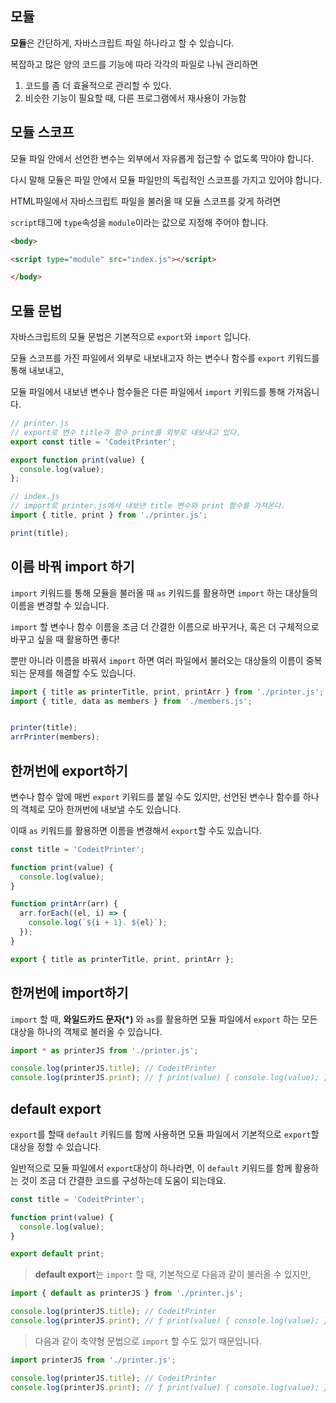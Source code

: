 ## 모듈

**모듈**은 간단하게, 자바스크립트 파일 하나라고 할 수 있습니다.

복잡하고 많은 양의 코드를 기능에 따라 각각의 파일로 나눠 관리하면
1. 코드를 좀 더 효율적으로 관리할 수 있다.
2. 비슷한 기능이 필요할 때, 다른 프로그램에서 재사용이 가능함

## 모듈 스코프
모듈 파일 안에서 선언한 변수는 외부에서 자유롭게 접근할 수 없도록 막아야 합니다.

다시 말해 모듈은 파일 안에서 모듈 파일만의 독립적인 스코프를 가지고 있어야 합니다.

HTML파일에서 자바스크립트 파일을 불러올 때 모듈 스코프를 갖게 하려면 

`script`태그에 `type`속성을 `module`이라는 값으로 지정해 주어야 합니다.

```html
<body>

<script type="module" src="index.js"></script>

</body>
```
## 모듈 문법
자바스크립트의 모듈 문법은 기본적으로 `export`와 `import` 입니다.

모듈 스코프를 가진 파일에서 외부로 내보내고자 하는 변수나 함수를 `export` 키워드를 통해 내보내고,

모듈 파일에서 내보낸 변수나 함수들은 다른 파일에서 `import` 키워드를 통해 가져옵니다.

```js
// printer.js
// export로 변수 title과 함수 print를 외부로 내보내고 있다.
export const title = 'CodeitPrinter';

export function print(value) {
  console.log(value);
};
```
```js
// index.js
// import로 printer.js에서 내보낸 title 변수와 print 함수를 가져온다.
import { title, print } from './printer.js';

print(title);
```
## 이름 바꿔 import 하기
`import` 키워드를 통해 모듈을 불러올 때 `as` 키워드를 활용하면 `import` 하는 대상들의 이름을 변경할 수 있습니다.

`import` 할 변수나 함수 이름을 조금 더 간결한 이름으로 바꾸거나, 혹은 더 구체적으로 바꾸고 싶을 때 활용하면 좋다!

뿐만 아니라 이름을 바꿔서 `import` 하면 여러 파일에서 불러오는 대상들의 이름이 중복되는 문제를 해결할 수도 있습니다.
```js
import { title as printerTitle, print, printArr } from './printer.js';
import { title, data as members } from './members.js';


printer(title);
arrPrinter(members);
```
## 한꺼번에 export하기
변수나 함수 앞에 매번 `export` 키워드를 붙일 수도 있지만, 선언된 변수나 함수를 하나의 객체로 모아 한꺼번에 내보낼 수도 있습니다.

이때 `as` 키워드를 활용하면 이름을 변경해서 `export`할 수도 있습니다.
```js
const title = 'CodeitPrinter';

function print(value) {
  console.log(value);
}

function printArr(arr) {
  arr.forEach((el, i) => {
    console.log(`${i + 1}. ${el}`);
  });
}

export { title as printerTitle, print, printArr };
```


## 한꺼번에 import하기
`import` 할 때, **와일드카드 문자(*)** 와 `as`를 활용하면 모듈 파일에서 `export` 하는 모든 대상을 하나의 객체로 불러올 수 있습니다. 
```js
import * as printerJS from './printer.js';

console.log(printerJS.title); // CodeitPrinter
console.log(printerJS.print); // ƒ print(value) { console.log(value); }
```

## default export
`export`를 할때 `default` 키워드를 함께 사용하면 모듈 파일에서 기본적으로 `export`할 대상을 정할 수 있습니다.

일반적으로 모듈 파일에서 `export`대상이 하나라면, 이 `default` 키워드를 함께 활용하는 것이 조금 더 간결한 코드를 구성하는데 도움이 되는데요.

```js
const title = 'CodeitPrinter';

function print(value) {
  console.log(value);
}

export default print;
```
> **default export**는 `import` 할 때, 기본적으로 다음과 같이 불러올 수 있지만,

```js
import { default as printerJS } from './printer.js';

console.log(printerJS.title); // CodeitPrinter
console.log(printerJS.print); // ƒ print(value) { console.log(value); }
```
> 다음과 같이 축약형 문법으로 `import` 할 수도 있기 때문입니다.
```js
import printerJS from './printer.js';

console.log(printerJS.title); // CodeitPrinter
console.log(printerJS.print); // ƒ print(value) { console.log(value); }
```
